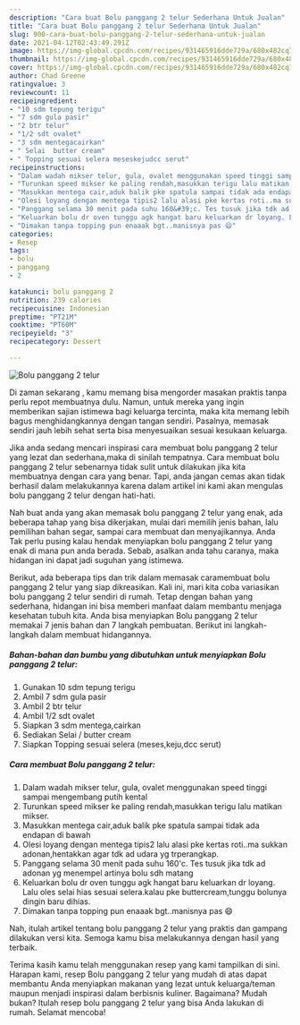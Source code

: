 ```yaml
---
description: "Cara buat Bolu panggang 2 telur Sederhana Untuk Jualan"
title: "Cara buat Bolu panggang 2 telur Sederhana Untuk Jualan"
slug: 900-cara-buat-bolu-panggang-2-telur-sederhana-untuk-jualan
date: 2021-04-12T02:43:49.291Z
image: https://img-global.cpcdn.com/recipes/931465916dde729a/680x482cq70/bolu-panggang-2-telur-foto-resep-utama.jpg
thumbnail: https://img-global.cpcdn.com/recipes/931465916dde729a/680x482cq70/bolu-panggang-2-telur-foto-resep-utama.jpg
cover: https://img-global.cpcdn.com/recipes/931465916dde729a/680x482cq70/bolu-panggang-2-telur-foto-resep-utama.jpg
author: Chad Greene
ratingvalue: 3
reviewcount: 11
recipeingredient:
- "10 sdm tepung terigu"
- "7 sdm gula pasir"
- "2 btr telur"
- "1/2 sdt ovalet"
- "3 sdm mentegacairkan"
- " Selai  butter cream"
- " Topping sesuai selera meseskejudcc serut"
recipeinstructions:
- "Dalam wadah mikser telur, gula, ovalet menggunakan speed tinggi sampai mengembang putih kental"
- "Turunkan speed mikser ke paling rendah,masukkan terigu lalu matikan mikser."
- "Masukkan mentega cair,aduk balik pke spatula sampai tidak ada endapan di bawah"
- "Olesi loyang dengan mentega tipis2 lalu alasi pke kertas roti..ma sukkan adonan,hentakkan agar tdk ad udara yg trperangkap."
- "Panggang selama 30 menit pada suhu 160&#39;c. Tes tusuk jika tdk ad adonan yg menempel artinya bolu sdh matang"
- "Keluarkan bolu dr oven tunggu agk hangat baru keluarkan dr loyang. Lalu oles selai hias sesuai selera.kalau pke buttercream,tunggu bolunya dingin baru dihias."
- "Dimakan tanpa topping pun enaaak bgt..manisnya pas 😄"
categories:
- Resep
tags:
- bolu
- panggang
- 2

katakunci: bolu panggang 2 
nutrition: 239 calories
recipecuisine: Indonesian
preptime: "PT21M"
cooktime: "PT60M"
recipeyield: "3"
recipecategory: Dessert

---
```



![Bolu panggang 2 telur](https://img-global.cpcdn.com/recipes/931465916dde729a/680x482cq70/bolu-panggang-2-telur-foto-resep-utama.jpg)

Di zaman  sekarang , kamu memang bisa mengorder masakan praktis tanpa perlu repot membuatnya dulu. Namun, untuk mereka yang ingin memberikan sajian istimewa bagi keluarga tercinta, maka kita memang lebih bagus menghidangkannya dengan tangan sendiri. Pasalnya, memasak sendiri jauh lebih sehat serta bisa menyesuaikan sesuai kesukaan keluarga.

Jika anda sedang mencari inspirasi cara membuat bolu panggang 2 telur yang lezat dan sederhana,maka di sinilah tempatnya. Cara membuat bolu panggang 2 telur  sebenarnya tidak sulit untuk dilakukan jika kita membuatnya dengan cara yang benar. Tapi, anda jangan cemas akan tidak berhasil dalam melakukannya 
karena dalam artikel ini kami akan mengulas bolu panggang 2 telur dengan hati-hati.  



Nah buat anda yang akan memasak bolu panggang 2 telur yang enak, ada beberapa tahap yang bisa dikerjakan, mulai dari memilih jenis bahan, lalu pemilihan bahan segar, sampai cara membuat dan menyajikannya. Anda Tak perlu pusing kalau hendak menyiapkan bolu panggang 2 telur yang enak di mana pun anda berada. Sebab, asalkan anda  tahu caranya, maka hidangan ini dapat jadi suguhan yang istimewa.

Berikut, ada beberapa tips dan trik dalam memasak caramembuat bolu panggang 2 telur yang siap dikreasikan. Kali ini, mari kita coba variasikan bolu panggang 2 telur sendiri di rumah. Tetap dengan bahan yang sederhana, hidangan ini bisa memberi manfaat dalam membantu menjaga kesehatan tubuh kita. Anda bisa menyiapkan Bolu panggang 2 telur memakai 7 jenis bahan dan 7 langkah pembuatan. Berikut ini langkah-langkah dalam membuat hidangannya.

<!--inarticleads1-->

##### Bahan-bahan dan bumbu yang dibutuhkan untuk menyiapkan Bolu panggang 2 telur:

1. Gunakan 10 sdm tepung terigu
1. Ambil 7 sdm gula pasir
1. Ambil 2 btr telur
1. Ambil 1/2 sdt ovalet
1. Siapkan 3 sdm mentega,cairkan
1. Sediakan  Selai / butter cream
1. Siapkan  Topping sesuai selera (meses,keju,dcc serut)




<!--inarticleads2-->

##### Cara membuat Bolu panggang 2 telur:

1. Dalam wadah mikser telur, gula, ovalet menggunakan speed tinggi sampai mengembang putih kental
1. Turunkan speed mikser ke paling rendah,masukkan terigu lalu matikan mikser.
1. Masukkan mentega cair,aduk balik pke spatula sampai tidak ada endapan di bawah
1. Olesi loyang dengan mentega tipis2 lalu alasi pke kertas roti..ma sukkan adonan,hentakkan agar tdk ad udara yg trperangkap.
1. Panggang selama 30 menit pada suhu 160&#39;c. Tes tusuk jika tdk ad adonan yg menempel artinya bolu sdh matang
1. Keluarkan bolu dr oven tunggu agk hangat baru keluarkan dr loyang. Lalu oles selai hias sesuai selera.kalau pke buttercream,tunggu bolunya dingin baru dihias.
1. Dimakan tanpa topping pun enaaak bgt..manisnya pas 😄




Nah, itulah artikel tentang  bolu panggang 2 telur  yang praktis dan gampang dilakukan versi kita. Semoga kamu bisa melakukannya dengan hasil yang terbaik. 

Terima kasih kamu telah menggunakan resep yang kami tampilkan di sini. Harapan kami, resep  Bolu panggang 2 telur yang mudah di atas dapat membantu Anda menyiapkan makanan yang lezat untuk keluarga/teman maupun menjadi inspirasi dalam berbisnis kuliner. Bagaimana? Mudah bukan? Itulah resep bolu panggang 2 telur yang bisa Anda lakukan di rumah. Selamat mencoba!

